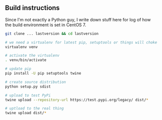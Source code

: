 ## Build instructions

Since I'm not exactly a Python guy, I write down stuff here for log of how the build environment is set in CentOS 7.

```bash
git clone ... lastversion && cd lastversion

# we need a virtualenv for latest pip, setuptools or things will choke on Markdown description
virtualenv venv

# activate the virtualenv
. venv/bin/activate

# update pip
pip install -U pip setuptools twine

# create source distribution
python setup.py sdist

# upload to test PyPi
twine upload --repository-url https://test.pypi.org/legacy/ dist/*

# uptload to the real thing
twine upload dist/*
```

